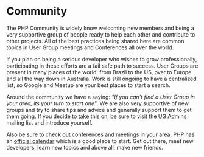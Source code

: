 # Community

The PHP Community is widely know welcoming new members and being a very supportive group of people ready to help each
other and contribute to other projects. All of the best practices being shared here are common topics in User Group
meetings and Conferences all over the world.

If you plan on being a serious developer who wishes to grow professionally, participating in these efforts are a fail
safe path to success. User Groups are present in many places of the world, from Brazil to the US, over to Europe and all
the way down in Australia. Work is still ongoing to have a centralized list, so Google and Meetup are your best places
to start a search.

Around the community we have a saying: *"If you can't find a User Group in your area, its your turn to start one"*. We
are also very supportive of new groups and try to share tips and advice and generally support them to get them going. If
you decide to take this on, be sure to visit the [UG Admins](https://wiki.php.net/usergroups) mailing list and introduce
yourself.

Also be sure to check out conferences and meetings in your area, PHP has an [official
calendar](http://www.php.net/cal.php) which is a good place to start. Get out there, meet new developers, learn new
topics and above all, make new friends.